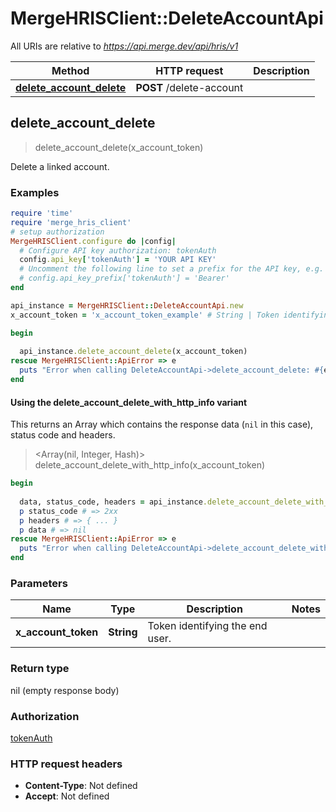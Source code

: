 # MergeHRISClient::DeleteAccountApi

All URIs are relative to *https://api.merge.dev/api/hris/v1*

| Method | HTTP request | Description |
| ------ | ------------ | ----------- |
| [**delete_account_delete**](DeleteAccountApi.md#delete_account_delete) | **POST** /delete-account |  |


## delete_account_delete

> delete_account_delete(x_account_token)



Delete a linked account.

### Examples

```ruby
require 'time'
require 'merge_hris_client'
# setup authorization
MergeHRISClient.configure do |config|
  # Configure API key authorization: tokenAuth
  config.api_key['tokenAuth'] = 'YOUR API KEY'
  # Uncomment the following line to set a prefix for the API key, e.g. 'Bearer' (defaults to nil)
  # config.api_key_prefix['tokenAuth'] = 'Bearer'
end

api_instance = MergeHRISClient::DeleteAccountApi.new
x_account_token = 'x_account_token_example' # String | Token identifying the end user.

begin
  
  api_instance.delete_account_delete(x_account_token)
rescue MergeHRISClient::ApiError => e
  puts "Error when calling DeleteAccountApi->delete_account_delete: #{e}"
end
```

#### Using the delete_account_delete_with_http_info variant

This returns an Array which contains the response data (`nil` in this case), status code and headers.

> <Array(nil, Integer, Hash)> delete_account_delete_with_http_info(x_account_token)

```ruby
begin
  
  data, status_code, headers = api_instance.delete_account_delete_with_http_info(x_account_token)
  p status_code # => 2xx
  p headers # => { ... }
  p data # => nil
rescue MergeHRISClient::ApiError => e
  puts "Error when calling DeleteAccountApi->delete_account_delete_with_http_info: #{e}"
end
```

### Parameters

| Name | Type | Description | Notes |
| ---- | ---- | ----------- | ----- |
| **x_account_token** | **String** | Token identifying the end user. |  |

### Return type

nil (empty response body)

### Authorization

[tokenAuth](../README.md#tokenAuth)

### HTTP request headers

- **Content-Type**: Not defined
- **Accept**: Not defined

